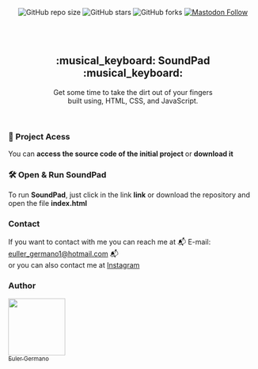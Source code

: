 <div align="center">
  
  ![GitHub repo size](https://img.shields.io/github/repo-size/eullerg/SoundPad)
  ![GitHub stars](https://img.shields.io/github/stars/eullerg/SoundPad)
  ![GitHub forks](https://img.shields.io/github/forks/eullerg/SoundPad)
  [![Mastodon Follow](https://img.shields.io/mastodon/follow/DevInsider)](https://mastodon.social/intent/DevInsider)

  <br />
  <br />

  <h2 align="center"> :musical_keyboard: SoundPad :musical_keyboard: </h2>

  Get some time to take the dirt out of your fingers  <br />built using, HTML, CSS, and JavaScript.

  </div>

  <br />

  ### 📁 Project Acess

You can <strong> access the source code of the initial project </strong> or <strong> download it </strong>

### 🛠️ Open & Run SoundPad

To run **SoundPad**, just click in the link **link** or download the repository and open the file <strong> index.html </strong>


### Contact

If you want to contact with me you can reach me at 
:mailbox_with_mail: E-mail: euller_germano1@hotmail.com	:mailbox_with_mail: 	
or you can also contact me at [Instagram](https://www.instagram.com/og.euller)



### Author

 [<img src="https://avatars.githubusercontent.com/u/28613413?v=4" width=115><br><sub>Euler Germano</sub>](https://github.com/eullerg) 

